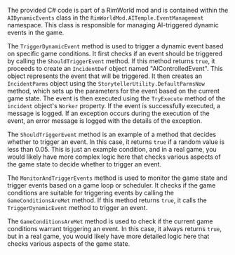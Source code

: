The provided C# code is part of a RimWorld mod and is contained within the `AIDynamicEvents` class in the `RimWorldMod.AITemple.EventManagement` namespace. This class is responsible for managing AI-triggered dynamic events in the game.

The `TriggerDynamicEvent` method is used to trigger a dynamic event based on specific game conditions. It first checks if an event should be triggered by calling the `ShouldTriggerEvent` method. If this method returns `true`, it proceeds to create an `IncidentDef` object named "AIControlledEvent". This object represents the event that will be triggered. It then creates an `IncidentParms` object using the `StorytellerUtility.DefaultParmsNow` method, which sets up the parameters for the event based on the current game state. The event is then executed using the `TryExecute` method of the `incident` object's `Worker` property. If the event is successfully executed, a message is logged. If an exception occurs during the execution of the event, an error message is logged with the details of the exception.

The `ShouldTriggerEvent` method is an example of a method that decides whether to trigger an event. In this case, it returns `true` if a random value is less than 0.05. This is just an example condition, and in a real game, you would likely have more complex logic here that checks various aspects of the game state to decide whether to trigger an event.

The `MonitorAndTriggerEvents` method is used to monitor the game state and trigger events based on a game loop or scheduler. It checks if the game conditions are suitable for triggering events by calling the `GameConditionsAreMet` method. If this method returns `true`, it calls the `TriggerDynamicEvent` method to trigger an event.

The `GameConditionsAreMet` method is used to check if the current game conditions warrant triggering an event. In this case, it always returns `true`, but in a real game, you would likely have more detailed logic here that checks various aspects of the game state.